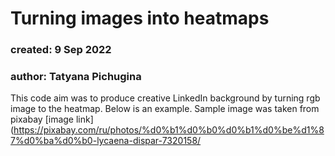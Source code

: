 # Turning images into heatmaps

### created: 9 Sep 2022
### author: Tatyana Pichugina

This code aim was to produce creative LinkedIn background by turning rgb image to the heatmap. 
Below is an example. Sample image was taken from pixabay [image link](https://pixabay.com/ru/photos/%d0%b1%d0%b0%d0%b1%d0%be%d1%87%d0%ba%d0%b0-lycaena-dispar-7320158/
